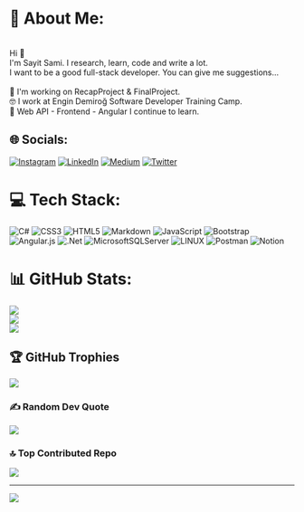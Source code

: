 # 💫 About Me:
<br>Hi 👋<br>I'm Sayit Sami. I research, learn, code and write a lot. <br>I want to be a good full-stack developer. You can give me suggestions...<br><br>🔭 I'm working on RecapProject & FinalProject.<br>🤓 I work at Engin Demiroğ Software Developer Training Camp.<br>🌱 Web API - Frontend - Angular I continue to learn.<br>


## 🌐 Socials:
[![Instagram](https://img.shields.io/badge/Instagram-%23E4405F.svg?logo=Instagram&logoColor=white)](https://instagram.com/sayitsamikoca) [![LinkedIn](https://img.shields.io/badge/LinkedIn-%230077B5.svg?logo=linkedin&logoColor=white)](https://linkedin.com/in/sayit-sami-koca-7805aa223) [![Medium](https://img.shields.io/badge/Medium-12100E?logo=medium&logoColor=white)](https://medium.com/@sayitsamikoca) [![Twitter](https://img.shields.io/badge/Twitter-%231DA1F2.svg?logo=Twitter&logoColor=white)](https://twitter.com/SayitSami) 

# 💻 Tech Stack:
![C#](https://img.shields.io/badge/c%23-%23239120.svg?style=flat-square&logo=c-sharp&logoColor=white) ![CSS3](https://img.shields.io/badge/css3-%231572B6.svg?style=flat-square&logo=css3&logoColor=white) ![HTML5](https://img.shields.io/badge/html5-%23E34F26.svg?style=flat-square&logo=html5&logoColor=white) ![Markdown](https://img.shields.io/badge/markdown-%23000000.svg?style=flat-square&logo=markdown&logoColor=white) ![JavaScript](https://img.shields.io/badge/javascript-%23323330.svg?style=flat-square&logo=javascript&logoColor=%23F7DF1E) ![Bootstrap](https://img.shields.io/badge/bootstrap-%23563D7C.svg?style=flat-square&logo=bootstrap&logoColor=white) ![Angular.js](https://img.shields.io/badge/angular.js-%23E23237.svg?style=flat-square&logo=angularjs&logoColor=white) ![.Net](https://img.shields.io/badge/.NET-5C2D91?style=flat-square&logo=.net&logoColor=white) ![MicrosoftSQLServer](https://img.shields.io/badge/Microsoft%20SQL%20Sever-CC2927?style=flat-square&logo=microsoft%20sql%20server&logoColor=white) ![LINUX](https://img.shields.io/badge/Linux-FCC624?style=flat-square&logo=linux&logoColor=black) ![Postman](https://img.shields.io/badge/Postman-FF6C37?style=flat-square&logo=postman&logoColor=white) ![Notion](https://img.shields.io/badge/Notion-%23000000.svg?style=flat-square&logo=notion&logoColor=white)
# 📊 GitHub Stats:
![](https://github-readme-stats.vercel.app/api?username=sayitsamikoca&theme=material-palenight&hide_border=false&include_all_commits=true&count_private=true)<br/>
![](https://github-readme-streak-stats.herokuapp.com/?user=sayitsamikoca&theme=material-palenight&hide_border=false)<br/>
![](https://github-readme-stats.vercel.app/api/top-langs/?username=sayitsamikoca&theme=material-palenight&hide_border=false&include_all_commits=true&count_private=true&layout=compact)

## 🏆 GitHub Trophies
![](https://github-profile-trophy.vercel.app/?username=sayitsamikoca&theme=radical&no-frame=false&no-bg=false&margin-w=4)

### ✍️ Random Dev Quote
![](https://quotes-github-readme.vercel.app/api?type=horizontal&theme=merko)

### 🔝 Top Contributed Repo
![](https://github-contributor-stats.vercel.app/api?username=sayitsamikoca&limit=5&theme=dark&combine_all_yearly_contributions=true)

---
[![](https://visitcount.itsvg.in/api?id=sayitsamikoca&icon=6&color=3)](https://visitcount.itsvg.in)

<!-- Proudly created with GPRM ( https://gprm.itsvg.in ) -->
